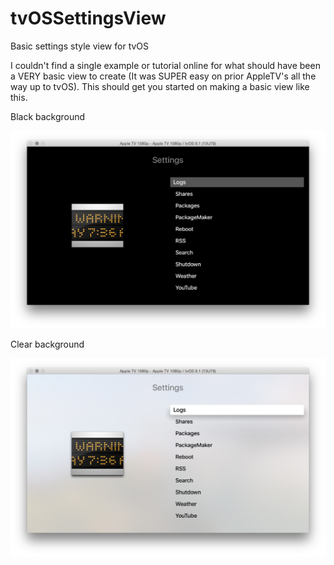 # tvOSSettingsView
Basic settings style view for tvOS

I couldn't find a single example or tutorial online for what should have been a VERY basic view to create (It was SUPER easy on prior AppleTV's all the way up to tvOS). This should get you started on making a basic view like this.

Black background

![alt text](Settings_Black.png "Black Background")

Clear background

![alt text](Settings_View_Clear.png "Clear Background")

